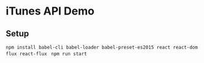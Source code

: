 # iTunes API Demo


## Setup

``` npm install babel-cli babel-loader babel-preset-es2015 react react-dom flux react-flux ```
``` npm run start```
